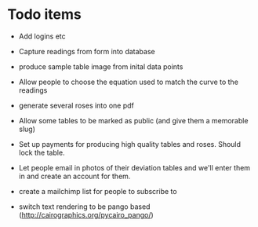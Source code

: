# Todo items

* Add logins etc

* Capture readings from form into database

* produce sample table image from inital data points

* Allow people to choose the equation used to match the curve to the readings

* generate several roses into one pdf

* Allow some tables to be marked as public (and give them a memorable slug)

* Set up payments for producing high quality tables and roses. Should lock the table.

* Let people email in photos of their deviation tables and we'll enter them in and create an account for them.

* create a mailchimp list for people to subscribe to

* switch text rendering to be pango based (http://cairographics.org/pycairo_pango/)
